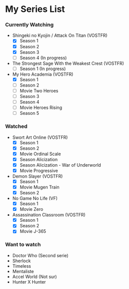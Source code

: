 # My Series List

### Currently Watching

- Shingeki no Kyojin / Attack On Titan (VOSTFR)
  - [x] Season 1
  - [x] Season 2
  - [x] Season 3
  - [ ] Season 4 (In progress)
- The Strongest Sage With the Weakest Crest (VOSTFR)
  - [ ] Season 1 (In progress)
- My Hero Academia (VOSTFR)
  - [x] Season 1
  - [ ] Season 2
  - [ ] Movie Two Heroes
  - [ ] Season 3
  - [ ] Season 4
  - [ ] Movie Heroes Rising
  - [ ] Season 5

### Watched

- Swort Art Online (VOSTFR)
  - [x] Season 1
  - [x] Season 2
  - [x] Movie Ordinal Scale
  - [x] Season Alicization
  - [x] Season Alicization - War of Underworld
  - [x] Movie Progressive
- Demon Slayer (VOSTFR)
  - [x] Season 1
  - [x] Movie Mugen Train
  - [x] Season 2
- No Game No Life (VF)
  - [x] Season 1
  - [x] Movie Zero
- Assassination Classroom (VOSTFR)
  - [x] Season 1
  - [x] Season 2
  - [x] Movie J-365

### Want to watch

- Doctor Who (Second serie)
- Sherlock
- Timeless
- Mentaliste
- Accel World (Not sur)
- Hunter X Hunter
